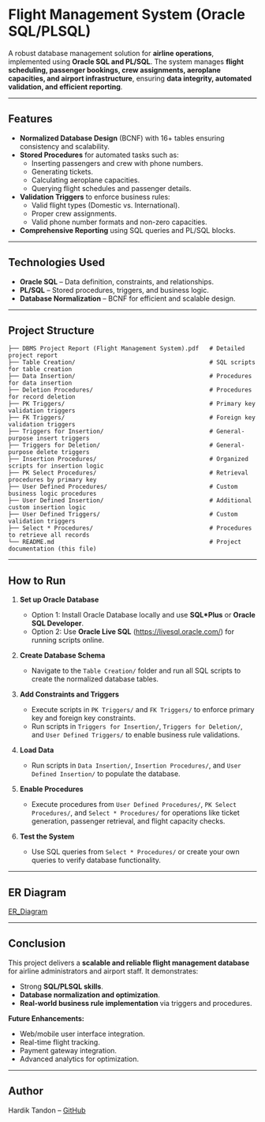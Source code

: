 
# Flight Management System (Oracle SQL/PLSQL)

A robust database management solution for **airline operations**, implemented using **Oracle SQL and PL/SQL**. The system manages **flight scheduling, passenger bookings, crew assignments, aeroplane capacities, and airport infrastructure**, ensuring **data integrity, automated validation, and efficient reporting**.

---

## Features
- **Normalized Database Design** (BCNF) with 16+ tables ensuring consistency and scalability.  
- **Stored Procedures** for automated tasks such as:
  - Inserting passengers and crew with phone numbers.  
  - Generating tickets.  
  - Calculating aeroplane capacities.  
  - Querying flight schedules and passenger details.  
- **Validation Triggers** to enforce business rules:
  - Valid flight types (Domestic vs. International).  
  - Proper crew assignments.  
  - Valid phone number formats and non-zero capacities.  
- **Comprehensive Reporting** using SQL queries and PL/SQL blocks.

---

## Technologies Used
- **Oracle SQL** – Data definition, constraints, and relationships.  
- **PL/SQL** – Stored procedures, triggers, and business logic.  
- **Database Normalization** – BCNF for efficient and scalable design.

---

## Project Structure

```
├── DBMS Project Report (Flight Management System).pdf   # Detailed project report
├── Table Creation/                                      # SQL scripts for table creation
├── Data Insertion/                                      # Procedures for data insertion
├── Deletion Procedures/                                 # Procedures for record deletion
├── PK Triggers/                                         # Primary key validation triggers
├── FK Triggers/                                         # Foreign key validation triggers
├── Triggers for Insertion/                              # General-purpose insert triggers
├── Triggers for Deletion/                               # General-purpose delete triggers
├── Insertion Procedures/                                # Organized scripts for insertion logic
├── PK Select Procedures/                                # Retrieval procedures by primary key
├── User Defined Procedures/                             # Custom business logic procedures
├── User Defined Insertion/                              # Additional custom insertion logic
├── User Defined Triggers/                               # Custom validation triggers
├── Select * Procedures/                                 # Procedures to retrieve all records
└── README.md                                            # Project documentation (this file)
```

---

## How to Run

1. **Set up Oracle Database**
   - Option 1: Install Oracle Database locally and use **SQL*Plus** or **Oracle SQL Developer**.
   - Option 2: Use **Oracle Live SQL** (https://livesql.oracle.com/) for running scripts online.

2. **Create Database Schema**
   - Navigate to the `Table Creation/` folder and run all SQL scripts to create the normalized database tables.

3. **Add Constraints and Triggers**
   - Execute scripts in `PK Triggers/` and `FK Triggers/` to enforce primary key and foreign key constraints.
   - Run scripts in `Triggers for Insertion/`, `Triggers for Deletion/`, and `User Defined Triggers/` to enable business rule validations.

4. **Load Data**
   - Run scripts in `Data Insertion/`, `Insertion Procedures/`, and `User Defined Insertion/` to populate the database.

5. **Enable Procedures**
   - Execute procedures from `User Defined Procedures/`, `PK Select Procedures/`, and `Select * Procedures/` for operations like ticket generation, passenger retrieval, and flight capacity checks.

6. **Test the System**
   - Use SQL queries from `Select * Procedures/` or create your own queries to verify database functionality.

---

## ER Diagram
[ER_Diagram](/ER_Diagram.png)

---

## Conclusion
This project delivers a **scalable and reliable flight management database** for airline administrators and airport staff. It demonstrates:
- Strong **SQL/PLSQL skills**.  
- **Database normalization and optimization**.  
- **Real-world business rule implementation** via triggers and procedures.

**Future Enhancements:**
- Web/mobile user interface integration.  
- Real-time flight tracking.  
- Payment gateway integration.  
- Advanced analytics for optimization.

---

## Author
Hardik Tandon – [GitHub](https://github.com/HardikTandon77)
